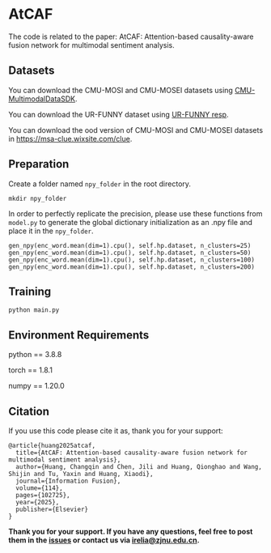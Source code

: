 # AtCAF

The code is related to the paper: AtCAF: Attention-based causality-aware fusion network for multimodal sentiment analysis.

## Datasets

You can download the CMU-MOSI and CMU-MOSEI datasets using [CMU-MultimodalDataSDK](https://github.com/Jie-Xie/CMU-MultimodalDataSDK).

You can download the UR-FUNNY dataset using [UR-FUNNY resp](https://github.com/ROC-HCI/UR-FUNNY).

You can download the ood version of  CMU-MOSI and CMU-MOSEI datasets in https://msa-clue.wixsite.com/clue.

## Preparation

Create a folder named `npy_folder` in the root directory.

```
mkdir npy_folder
```

In order to perfectly replicate the precision, please use these functions from `model.py` to generate the global dictionary initialization as an .npy file and place it in the `npy_folder`.

```
gen_npy(enc_word.mean(dim=1).cpu(), self.hp.dataset, n_clusters=25)
gen_npy(enc_word.mean(dim=1).cpu(), self.hp.dataset, n_clusters=50) 
gen_npy(enc_word.mean(dim=1).cpu(), self.hp.dataset, n_clusters=100)  
gen_npy(enc_word.mean(dim=1).cpu(), self.hp.dataset, n_clusters=200)  
```

## Training

```
python main.py
```

## Environment Requirements

python == 3.8.8

torch == 1.8.1

numpy == 1.20.0

## Citation

If you use this code please cite it as, thank you for your support:

```
@article{huang2025atcaf,
  title={AtCAF: Attention-based causality-aware fusion network for multimodal sentiment analysis},
  author={Huang, Changqin and Chen, Jili and Huang, Qionghao and Wang, Shijin and Tu, Yaxin and Huang, Xiaodi},
  journal={Information Fusion},
  volume={114},
  pages={102725},
  year={2025},
  publisher={Elsevier}
}
```

**Thank you for your support. If you have any questions, feel free to post them in the [issues](https://github.com/TheShy-Dream/AtCAF/issues) or contact us via [irelia@zjnu.edu.cn](mailto:irelia@zjnu.edu.cn).**
